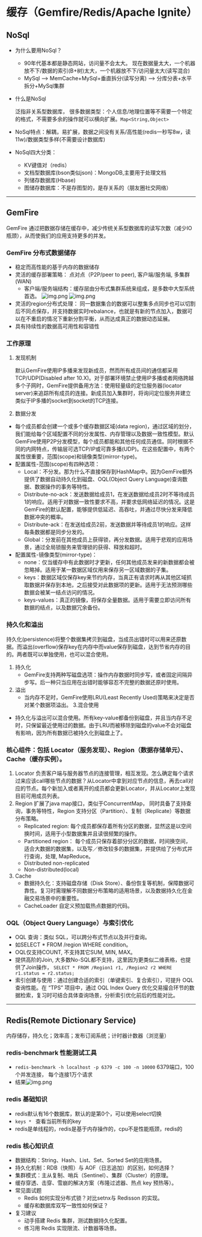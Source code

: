 # 缓存（Gemfire/Redis/Apache Ignite）
## NoSql
* 为什么要用NoSql？
    * 90年代基本都是静态网站，访问量不会太大。 现在数据量太大，一个机器放不下/数据的索引(B+树)太大，一个机器放不下/访问量太大(读写混合)
    * MySql --> MemCache+MySql+垂直拆分(读写分离) --> 分库分表+水平拆分+MySql集群
* 什么是NoSql

  泛指非关系型数据库， 很多数据类型：个人信息/地理位置等不需要一个特定的格式，不需要多余的操作就可以横向扩展。```Map<String,Object>```
* NoSql特点：解耦，易扩展，数据之间没有关系/高性能(redis一秒写8w，读11w)/数据类型多样(不需要设计数据库)
* NoSql四大分类：
    * KV键值对（redis）
    * 文档型数据库(bson类似json)：MongoDB,主要用于处理文档
    * 列储存数据库(Hbase)
    * 图储存数据库：不是存图型的，是存关系的（朋友圈社交网络）
-----
## GemFire
GemFire 通过把数据存储在缓存中，减少传统关系型数据库的读写次数（减少IO瓶颈），从而使我们的应用支持更多的并发。
### GemFire 分布式数据储存
* 稳定而高性能的基于内存的数据储存
* 灵活的缓存部署策略： 点对点（P2P/peer to peer), 客户端/服务端, 多集群(WAN)
  * 客户端/服务端结构：缓存层由分布式集群系统来组成，是多数中大型系统首选。 
  ![img.png](public/缓存1.png)
  ![img.png](public/缓存2.png)
* 灵活的region分布式处理： 同一数据集合的数据可以整集多点同步也可以切割后不同点保存，并支持数据实时rebalance，也就是有新的节点加入，数据可以在不重启的情况下重新分割平衡，从而达成真正的数据动态延展。
* 具有持续性的数据高可用性和容错性
### 工作原理
1. 发现机制 

    默认GemFire使用IP多播来发现新成员，然而所有成员间的通信都采用TCP/UDP(Disabled after 10.X)。对于部署环境禁止使用IP多播或者网络跨越多个子网时，GemFire提供备用方法：使用轻量级的定位服务器(locator server)来追踪所有成员的连接。新成员加入集群时，将询问定位服务并建立类似于IP多播的socket到socket的TCP连接。
2. 数据分发
* 每个成员都会创建一个或多个缓存数据区域(data region)，通过区域的划分，我们能给每个区域配置不同的分发属性、内存管理以及数据一致性模型。默认GemFire使用P2P分发模型，每个成员都能和其他任何成员通信。同时根据不同的内网特点，传输层可选TCP/IP或可靠多播(UDP)。在这些配置中，有两个属性很重要，范围(scope)和镜像类型(mirror-type)。
* 配置属性-范围(scope)有四种选项：
  * Local：不分发。那为什么不直接保存到HashMap中。因为GemFire额外提供了数据自动持久化到磁盘、OQL(Object Query Language)查询数据、数据操作的事务等特性。
  * Distribute-no-ack：发送数据给成员1，在发送数据给成员2时不等待成员1的响应。适用于对数据一致性要求不高，并要求低网络延迟的情况。这是GemFire的默认配置，能够提供低延迟、高吞吐，并通过尽快分发来降低数据冲突的概率。
  * Distribute-ack：在发送给成员2前，发送数据并等待成员1的响应。这样每条数据都是同步分发的。
  * Global：分发前在其他成员上获得锁，再分发数据。适用于悲观的应用场景，通过全局锁服务来管理锁的获得、释放和超时。
* 配置属性-镜像类型(mirror-type)：
  * none：仅当缓存中有此数据时才更新，任何其他成员发来的新数据都会被忽略掉。适用于某一数据区域仅用来保存另一区域数据的子集。
  * keys：数据区域仅保存key来节约内存，当真正有请求时再从其他区域抓取数据并保存到本地，之后接受对此数据项的更新。适用于无法预测哪些数据会被某一结点访问的情况。
  * keys-values：真正的镜像，将保存全量数据。适用于需要立即访问所有数据的结点，以及数据冗余备份。 
### 持久化和溢出
持久化(persistence)将整个数据集拷贝到磁盘，当成员出错时可以用来还原数据。而溢出(overflow)保存key在内存中而value保存到磁盘，达到节省内存的目的。两者既可以单独使用，也可以混合使用。
1. 持久化
   * GemFire支持两种写磁盘选项：操作内存数据时同步写，或者固定间隔异步写。后一种只当应用在出错时能够容忍不完整的数据还原时使用。
2. 溢出
   * 当内存不足时，GemFire使用LRU(Least Recently Used)策略来决定是否对某个数据项溢出。
3.混合使用
* 持久化与溢出可以混合使用。所有key-value都备份到磁盘，并且当内存不足时，只保留最近使用过的数据。由于LRU而被移除到磁盘的value不会对磁盘有影响，因为所有数据已被持久化到磁盘上了。

### 核心组件：包括 Locator（服务发现）、Region（数据存储单元）、Cache（缓存实例）。
1. Locator 负责客户端与服务器节点的连接管理，相互发现。怎么确定每个请求过来应该call哪些节点的数据？从Locator中拿到对应节点的信息，再去call对应的节点。每个新加入或者离开的成员都会更新Locator，并从Locator上发现目前可用成员列表。
2. Region 扩展了java map接口，类似于ConcurrentMap， 同时具备了支持查询，事务等特性，Region 支持分区（Partition）、复制（Replicate）等数据分布策略。
    * Replicated region: 每个成员都保存着所有分区的数据，显然这是以空间换时间，适用于小型数据集并且读很频繁的操作。
    * Partitioned region： 每个成员只保存着部分分区的数据，时间换空间，适合大数据的数据集，以及写／修改较多的数据集，并提供给了分布式并行查询，处理, MapReduce。
    * Distributed non-replicated
    * Non-distributed(local)
3. Cache
   * 数据持久化：支持磁盘存储（Disk Store）、备份恢复等机制，保障数据可靠性。复习时需理解不同数据分布策略的适用场景，以及数据持久化在金融交易场景中的重要性。
   * CacheLoader 自定义预加载热点数据的代码。

### OQL（Object Query Language）与索引优化
* OQL 查询：类似 SQL，可以跨分布式节点以及并行查询。
* 如SELECT * FROM /region WHERE condition。
* OQL仅支持COUNT, 不支持其它SUM, MIN, MAX。
* 提供高阶的Join, 大多数No-SQL都不支持，这里因为更类似二维表格，也提供了Join操作， ```SELECT * FROM /Region1 r1, /Region2 r2 WHERE r1.status = r2.status;```
* 索引创建与使用：通过创建合适的索引（单键索引、复合索引），可提升 OQL 查询性能。在 “TPS” 项目中，通过 OQL Index Query 优化交易撮合环节的数据检索，复习时可结合具体查询场景，分析索引优化前后的性能对比。​

------
## Redis(Remote Dictionary Service)
内存储存，持久化；效率高；发布订阅系统；计时器计数器（浏览量）

### redis-benchmark 性能测试工具
* ```redis-benchmark -h localhost -p 6379 -c 100 -n 10000``` 6379端口，100个并发连接， 每个连接1万个请求
* 结果![img.png](public/缓存3.png)

### redis 基础知识
* redis默认有16个数据库，默认的是第0个，可以使用select切换
* ```keys * ``` 查看当前所有的key
* redis是单线程的，redis是基于内存操作的，cpu不是性能瓶颈，redis的

### redis 核心知识点
* 数据结构：String、Hash、List、Set、Sorted Set的应用场景。
* 持久化机制：RDB（快照）与 AOF（日志追加）的区别，如何选择？ 
* 集群模式：主从复制、哨兵（Sentinel）、集群（Cluster）的原理。
* 缓存穿透、击穿、雪崩的解决方案（布隆过滤器、热点 key 预热等）。
* 常见面试题
  * Redis 如何实现分布式锁？对比setnx与 Redisson 的实现。
  * 缓存和数据库双写一致性如何保证？
* 复习建议
  * 动手搭建 Redis 集群，测试数据持久化配置。
  * 练习用 Redis 实现限流、计数器等场景。